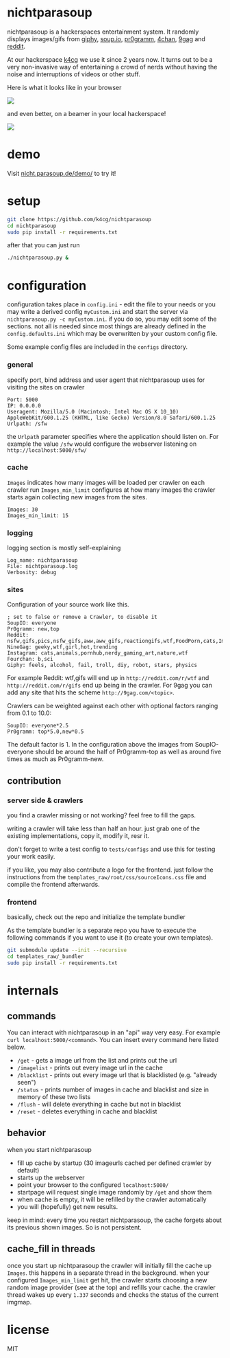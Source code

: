 # nichtparasoup

nichtparasoup is a hackerspaces entertainment system. It randomly
displays images/gifs from [giphy](http://giphy.com), [soup.io](http://soup.io),
[pr0gramm](http://pr0gramm.com), [4chan](http://4chan.org),
[9gag](http://9gag.com) and [reddit](http://reddit.com).

At our hackerspace [k4cg](http://k4cg.org) we
use it since 2 years now. It turns out to be a very non-invasive way of
entertaining a crowd of nerds without having the noise and interruptions of
videos or other stuff.

Here is what it looks like in your browser

<img src="https://github.com/k4cg/nichtparasoup/raw/master/screenshot.png">

and even better, on a beamer in your local hackerspace!

<img src="https://github.com/k4cg/nichtparasoup/raw/master/hackerspace.jpg">


# demo

Visit [nicht.parasoup.de/demo/](http://nicht.parasoup.de/demo/) to try it!

# setup

```bash
git clone https://github.com/k4cg/nichtparasoup
cd nichtparasoup
sudo pip install -r requirements.txt
```

after that you can just run

```bash
./nichtparasoup.py &
```

# configuration

configuration takes place in `config.ini` - edit the file to your needs or
you may write a derived config `myCustom.ini` and start the server via
`nichtparasoup.py -c myCustom.ini`. if you do so, you may edit some of the
sections. not all is needed since most things are already defined in the
`config.defaults.ini` which may be overwritten by your custom config file.

Some example config files are included in the `configs` directory.

### general

specify port, bind address and user agent that nichtparasoup uses for
visiting the sites on crawler

```
Port: 5000
IP: 0.0.0.0
Useragent: Mozilla/5.0 (Macintosh; Intel Mac OS X 10_10) AppleWebKit/600.1.25 (KHTML, like Gecko) Version/8.0 Safari/600.1.25
Urlpath: /sfw
```

the `Urlpath` parameter specifies where the application should listen on.
For example the value `/sfw` would configure the webserver listening on
`http://localhost:5000/sfw/`

### cache

`Images` indicates how many images will be loaded per crawler on each crawler run
`Images_min_limit` configures at how many images the crawler starts again collecting new images from the sites.

```
Images: 30
Images_min_limit: 15
```

### logging

logging section is mostly self-explaining

```
Log_name: nichtparasoup
File: nichtparasoup.log
Verbosity: debug
```

### sites

Configuration of your source work like this.

```
; set to false or remove a Crawler, to disable it
SoupIO: everyone
Pr0gramm: new,top
Reddit: nsfw,gifs,pics,nsfw_gifs,aww,aww_gifs,reactiongifs,wtf,FoodPorn,cats,ImGoingToHellForThis,EarthPorn,facepalm,fffffffuuuuuuuuuuuu,oddlysatisfying
NineGag: geeky,wtf,girl,hot,trending
Instagram: cats,animals,pornhub,nerdy_gaming_art,nature,wtf
Fourchan: b,sci
Giphy: feels, alcohol, fail, troll, diy, robot, stars, physics
```

For example Reddit: wtf,gifs will end up in `http://reddit.com/r/wtf` and
`http://reddit.com/r/gifs` end up being in the crawler. For 9gag you can
add any site that hits the scheme `http://9gag.com/<topic>`.

Crawlers can be weighted against each other with optional factors ranging
from 0.1 to 10.0:

```
SoupIO: everyone*2.5
Pr0gramm: top*5.0,new*0.5
```

The default factor is 1. In the configuration above the images from
SoupIO-everyone should be around the half of Pr0gramm-top as well as around
five times as much as Pr0gramm-new.

## contribution

### server side & crawlers

you find a crawler missing or not working? feel free to fill the gaps.

writing a crawler will take less than half an hour. just grab one of the
existing implementations, copy it, modify it, resr it.

don't forget to write a test config to `tests/configs` and use this for
testing your work easily.

if you like, you may also contribute a logo for the frontend. just follow
the instructions from the `templates_raw/root/css/sourceIcons.css` file and
compile the frontend afterwards.

### frontend

basically, check out the repo and initialize the template bundler

As the template bundler is a separate repo you have to execute the
following commands if you want to use it (to create your own templates).

```bash
git submodule update --init --recursive
cd templates_raw/_bundler
sudo pip install -r requirements.txt
```

# internals

## commands

You can interact with nichtparasoup in an "api" way very easy.
For example `curl localhost:5000/<command>`. You can insert every command here listed
below.

* `/get` - gets a image url from the list and prints out the url
* `/imagelist` - prints out every image url in the cache
* `/blacklist` - prints out every image url that is blacklisted (e.g. "already seen")
* `/status` - prints number of images in cache and blacklist and size in memory of these two lists
* `/flush` - will delete everything in cache but not in blacklist
* `/reset` - deletes everything in cache and blacklist

## behavior

when you start nichtparasoup

* fill up cache by startup (30 imageurls cached per defined crawler by default)
* starts up the webserver
* point your browser to the configured `localhost:5000/`
* startpage will request single image randomly by `/get` and show them
* when cache is empty, it will be refilled by the crawler automatically
* you will (hopefully) get new results.

keep in mind: every time you restart nichtparasoup, the cache forgets about its previous
shown images. So is not persistent.

## cache_fill in threads

once you start up nichtparasoup the crawler will initially fill the cache up
`Images`. this happens in a separate thread in the background. when your
configured `Images_min_limit` get hit, the crawler starts choosing
a new random image provider (see at the top) and refills your cache. the crawler
thread wakes up every `1.337` seconds and checks the status of the current imgmap.


# license

MIT
